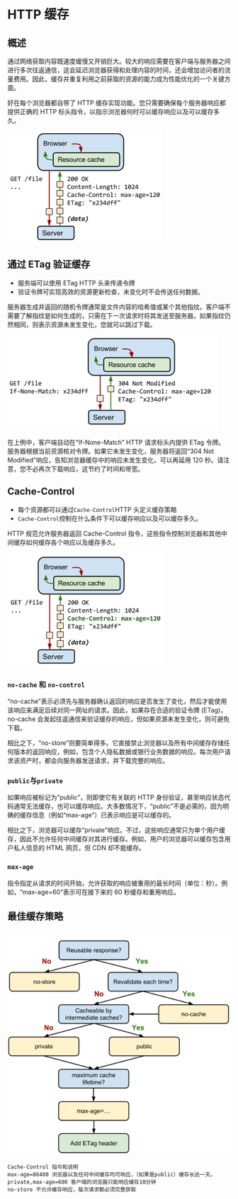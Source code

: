 # HTTP 缓存

## 概述

通过网络获取内容既速度缓慢又开销巨大。较大的响应需要在客户端与服务器之间进行多次往返通信，这会延迟浏览器获得和处理内容的时间，还会增加访问者的流量费用。因此，缓存并重复利用之前获取的资源的能力成为性能优化的一个关键方面。

好在每个浏览器都自带了 HTTP 缓存实现功能。您只需要确保每个服务器响应都提供正确的 HTTP 标头指令，以指示浏览器何时可以缓存响应以及可以缓存多久。

![](./http-request.png "缓存")

## 通过 ETag 验证缓存

* 服务端可以使用 ETag HTTP 头来传递令牌
* 验证令牌可实现高效的资源更新检查，未变化时不会传送任何数据。

服务器生成并返回的随机令牌通常是文件内容的哈希值或某个其他指纹。客户端不需要了解指纹是如何生成的，只需在下一次请求时将其发送至服务器。如果指纹仍然相同，则表示资源未发生变化，您就可以跳过下载。

![](./http-cache-control.png "Etag")

在上例中，客户端自动在“If-None-Match” HTTP 请求标头内提供 ETag 令牌。服务器根据当前资源核对令牌。如果它未发生变化，服务器将返回“304 Not Modified”响应，告知浏览器缓存中的响应未发生变化，可以再延用 120 秒。请注意，您不必再次下载响应，这节约了时间和带宽。

## Cache-Control

* 每个资源都可以通过`Cache-Control`HTTP 头定义缓存策略
* `Cache-Control`控制在什么条件下可以缓存响应以及可以缓存多久。

HTTP 规范允许服务器返回 Cache-Control 指令，这些指令控制浏览器和其他中间缓存如何缓存各个响应以及缓存多久。

![](./http-cache-control-highlight.png "缓存")

### `no-cache` 和 `no-control`

“no-cache”表示必须先与服务器确认返回的响应是否发生了变化，然后才能使用该响应来满足后续对同一网址的请求。因此，如果存在合适的验证令牌 (ETag)，no-cache 会发起往返通信来验证缓存的响应，但如果资源未发生变化，则可避免下载。

相比之下，“no-store”则要简单得多。它直接禁止浏览器以及所有中间缓存存储任何版本的返回响应，例如，包含个人隐私数据或银行业务数据的响应。每次用户请求该资产时，都会向服务器发送请求，并下载完整的响应。

### `public`与`private`

如果响应被标记为“public”，则即使它有关联的 HTTP 身份验证，甚至响应状态代码通常无法缓存，也可以缓存响应。大多数情况下，“public”不是必需的，因为明确的缓存信息（例如“max-age”）已表示响应是可以缓存的。

相比之下，浏览器可以缓存“private”响应。不过，这些响应通常只为单个用户缓存，因此不允许任何中间缓存对其进行缓存。例如，用户的浏览器可以缓存包含用户私人信息的 HTML 网页，但 CDN 却不能缓存。

### `max-age`

指令指定从请求的时间开始，允许获取的响应被重用的最长时间（单位：秒）。例如，“max-age=60”表示可在接下来的 60 秒缓存和重用响应。

## 最佳缓存策略

![](./http-cache-decision-tree.png "缓存策略")

    Cache-Control 指令和说明
    max-age=86400 浏览器以及任何中间缓存均可响应，（如果是public）缓存长达一天。
    private,max-age=600 客户端的浏览器只能响应缓存10分钟
    no-store 不允许缓存响应，每次请求都必须完整获取
